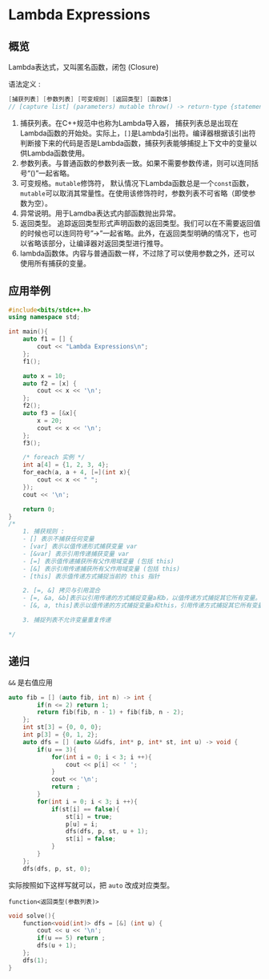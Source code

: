 # Lambda Expressions

## 概览

Lambda表达式，又叫匿名函数，闭包 (Closure)

语法定义 : 

```cpp
[捕获列表] [参数列表] [可变规则] [返回类型] [函数体]
// [capture list] (parameters) mutable throw() -> return-type {statement}
```

1. 捕获列表。在C++规范中也称为Lambda导入器， 捕获列表总是出现在Lambda函数的开始处。实际上，`[]`是Lambda引出符。编译器根据该引出符判断接下来的代码是否是Lambda函数，捕获列表能够捕捉上下文中的变量以供Lambda函数使用。
2. 参数列表。与普通函数的参数列表一致。如果不需要参数传递，则可以连同括号“()”一起省略。
3. 可变规格。`mutable`修饰符， 默认情况下Lambda函数总是一个`const`函数，`mutable`可以取消其常量性。在使用该修饰符时，参数列表不可省略（即使参数为空）。
4. 异常说明。用于Lamdba表达式内部函数抛出异常。
5. 返回类型。 追踪返回类型形式声明函数的返回类型。我们可以在不需要返回值的时候也可以连同符号”->”一起省略。此外，在返回类型明确的情况下，也可以省略该部分，让编译器对返回类型进行推导。
6. lambda函数体。内容与普通函数一样，不过除了可以使用参数之外，还可以使用所有捕获的变量。

## 应用举例

```cpp
#include<bits/stdc++.h>
using namespace std;

int main(){
    auto f1 = [] {
        cout << "Lambda Expressions\n";
    };
    f1();

    auto x = 10;
    auto f2 = [x] {
        cout << x << '\n';
    };
    f2();
    auto f3 = [&x]{
        x = 20;
        cout << x << '\n';
    };
    f3();

    /* foreach 实例 */
    int a[4] = {1, 2, 3, 4};
    for_each(a, a + 4, [=](int x){
        cout << x << " ";
    });
    cout << '\n';

    return 0;
} 
/* 
    1. 捕获规则 :
    - [] 表示不捕获任何变量
    - [var] 表示以值传递形式捕获变量 var 
    - [&var] 表示引用传递捕获变量 var 
    - [=] 表示值传递捕获所有父作用域变量 (包括 this)
    - [&] 表示引用传递捕获所有父作用域变量 (包括 this)
    - [this] 表示值传递方式捕捉当前的 this 指针

    2. [=, &] 拷贝与引用混合
    - [=, &a, &b]表示以引用传递的方式捕捉变量a和b，以值传递方式捕捉其它所有变量。
    - [&, a, this]表示以值传递的方式捕捉变量a和this，引用传递方式捕捉其它所有变量。

    3. 捕捉列表不允许变量重复传递

*/ 
```

## 递归

`&&` 是右值应用

```cpp
auto fib = [] (auto fib, int n) -> int {
        if(n <= 2) return 1;
        return fib(fib, n - 1) + fib(fib, n - 2);
    };
    int st[3] = {0, 0, 0};
    int p[3] = {0, 1, 2};
    auto dfs = [] (auto &&dfs, int* p, int* st, int u) -> void {
        if(u == 3){
            for(int i = 0; i < 3; i ++){
                cout << p[i] << ' ';
            }
            cout << '\n';
            return ;
        }
        for(int i = 0; i < 3; i ++){
            if(st[i] == false){
                st[i] = true;
                p[u] = i;
                dfs(dfs, p, st, u + 1);
                st[i] = false;
            }
        }
    };
    dfs(dfs, p, st, 0);
```

实际按照如下这样写就可以，把 `auto` 改成对应类型。

`function<返回类型(参数列表)>` 

```cpp
void solve(){
    function<void(int)> dfs = [&] (int u) {
        cout << u << '\n';
        if(u == 5) return ;
        dfs(u + 1);
    };
    dfs(1);
}
```
